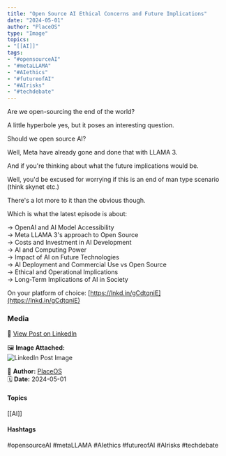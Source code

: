 ```yaml
---
title: "Open Source AI Ethical Concerns and Future Implications"
date: "2024-05-01"  
author: "PlaceOS"  
type: "Image"  
topics:  
- "[[AI]]"   
tags:  
- "#opensourceAI"  
- "#metaLLAMA"  
- "#AIethics"  
- "#futureofAI"  
- "#AIrisks"  
- "#techdebate"  
---
```

Are we open-sourcing the end of the world?

A little hyperbole yes, but it poses an interesting question.

Should we open source AI?

Well, Meta have already gone and done that with LLAMA 3.

And if you're thinking about what the future implications would be.

Well, you'd be excused for worrying if this is an end of man type scenario (think skynet etc.)

There's a lot more to it than the obvious though.

Which is what the latest episode is about:

→ OpenAI and AI Model Accessibility  
→ Meta LLAMA 3's approach to Open Source  
→ Costs and Investment in AI Development  
→ AI and Computing Power  
→ Impact of AI on Future Technologies  
→ AI Deployment and Commercial Use vs Open Source  
→ Ethical and Operational Implications  
→ Long-Term Implications of AI in Society

On your platform of choice: [https://lnkd.in/gCdtqniE](https://lnkd.in/gCdtqniE)

### Media

🔗 [View Post on LinkedIn](https://www.linkedin.com/feed/update/urn:li:activity:7191310938354900993)  
  
🖼 **Image Attached:**  
![LinkedIn Post Image](https://media.licdn.com/dms/image/v2/D5622AQHC05ioqsrn_Q/feedshare-shrink_800/feedshare-shrink_800/0/1714373129108?e=1744848000&v=beta&t=dZGxSszvbblNhwcoECgONQfsoSyIor7QzHZw5FMowdA)  
  
👤 **Author:** [PlaceOS](https://www.linkedin.com/in/jonathanmcfarlane/)  
🗓️ **Date:** 2024-05-01

#### Topics

[[AI]]  

#### Hashtags

#opensourceAI #metaLLAMA #AIethics #futureofAI #AIrisks #techdebate